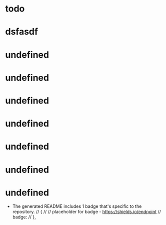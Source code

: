 
# todo

# dsfasdf

# undefined

# undefined

# undefined

# undefined

# undefined

# undefined

# undefined

* The generated README includes 1 badge that's specific to the repository.
// {
  //     // placeholder for badge - https://shields.io/endpoint
  //     badge: 
  // },

